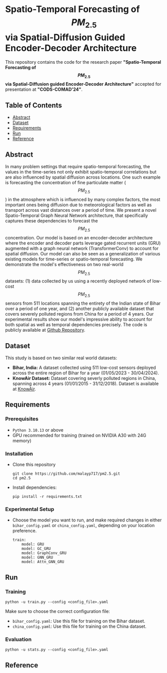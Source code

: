 # Spatio-Temporal Forecasting of $$PM_{2.5}$$ via Spatial-Diffusion Guided Encoder-Decoder Architecture

This repository contains the code for the research paper **"Spatio-Temporal Forecasting of $$PM_{2.5}$$ via Spatial-Diffusion guided Encoder-Decoder Architecture"** accepted for presentation at **"CODS-COMAD'24"**.

## Table of Contents
- [Abstract](Abstract)
- [Dataset](Dataset)
- [Requirements](Requirements)
- [Run](Run)
- [Reference](Reference)

## Abstract
In many problem settings that require spatio-temporal forecasting, the values in the time-series not only exhibit spatio-temporal correlations but are also influenced by spatial diffusion across locations. One such example is forecasting the concentration of fine particulate matter ($$PM_{2.5}$$) in the atmosphere which is influenced by many complex factors, the most important ones being diffusion due to meteorological factors as well as transport across vast distances over a period of time. We present a novel Spatio-Temporal Graph Neural Network architecture, that specifically captures these dependencies to forecast the $$PM_{2.5}$$ concentration. Our model is based on an encoder-decoder architecture where the encoder and decoder parts leverage gated recurrent units (GRU) augmented with a graph neural network (TransformerConv) to account for spatial diffusion. Our model can also be seen as a generalization of various existing models for time-series or spatio-temporal forecasting. We demonstrate the model's effectiveness on two real-world $$PM_{2.5}$$ datasets: (1) data collected by us using a recently deployed network of low-cost $$PM_{2.5}$$ sensors from 511 locations spanning the entirety of the Indian state of Bihar over a period of one year, and (2) another publicly available dataset that covers severely polluted regions from China for a period of 4 years. Our experimental results show our model's impressive ability to account for both spatial as well as temporal dependencies precisely. The code is publicly available at [Github Repository](https://github.com/malayp717/pm2.5).

## Dataset
This study is based on two similar real world datasets:
- **Bihar, India:** A dataset collected using 511 low-cost sensors deployed across the entire region of Bihar for a year (01/05/2023 - 30/04/2024).
- **KnowAir Dataset:** Dataset covering severly polluted regions in China, spanning across 4 years (01/01/2015 - 31/12/2018). Dataset is available at [KnowAir](https://github.com/shuowang-ai/PM2.5-GNN/tree/main).

## Requirements
### Prerequisites
- `Python 3.10.13` or above
- GPU recommended for training (trained on NVIDIA A30 with 24G memory)

### Installation
- Clone this repository
    ```
    git clone https://github.com/malayp717/pm2.5.git
    cd pm2.5
    ```
- Install dependencies:
    ```
    pip install -r requirements.txt
    ```

### Experimental Setup
- Choose the model you want to run, and make required changes in either `bihar_config.yaml` or `china_config.yaml`, depending on your location preference.
    ```
    train:
        model: GRU
        model: GC_GRU
        model: GraphConv_GRU
        model: GNN_GRU
        model: Attn_GNN_GRU
    ```

## Run
### Training
    python -u train.py --config <config_file>.yaml
    
Make sure to choose the correct configuration file:
- `bihar_config.yaml`: Use this file for training on the Bihar dataset.
- `china_config.yaml`: Use this file for training on the China dataset.

### Evaluation
    python -u stats.py --config <config_file>.yaml

## Reference
